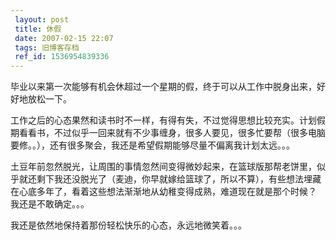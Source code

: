 ```yaml
---
 layout: post
 title: 休假
 date: 2007-02-15 22:07
 tags: 旧博客存档
 ref_id: 1536954839336
---
```

毕业以来第一次能够有机会休超过一个星期的假，终于可以从工作中脱身出来，好好地放松一下。



工作之后的心态果然和读书时不一样，有得有失，不过觉得思想比较充实。计划假期看看书，不过似乎一回来就有不少事缠身，很多人要见，很多忙要帮（很多电脑要修。。），还有很多聚会，我还是希望假期能够尽量不偏离我计划太远。。。



土豆年前忽然脱光，让周围的事情忽然间变得微妙起来，在篮球版那帮老饼里，似乎就还剩下我还没脱光了（麦迪，你早就嫁给篮球了，所以不算），有些想法埋藏在心底多年了，看着这些想法渐渐地从幼稚变得成熟，难道现在就是那个时候？
我还是不敢确定。。。



我还是依然地保持着那份轻松快乐的心态，永远地微笑着。。。

